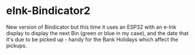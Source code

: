 # eInk-Bindicator2

New version of Bindicator but this time it uses an ESP32 with an e-Ink display to display the next Bin (green or blue in my case), and the date that it's due to be picked up - handy for the Bank Holidays which affect the pickups.
